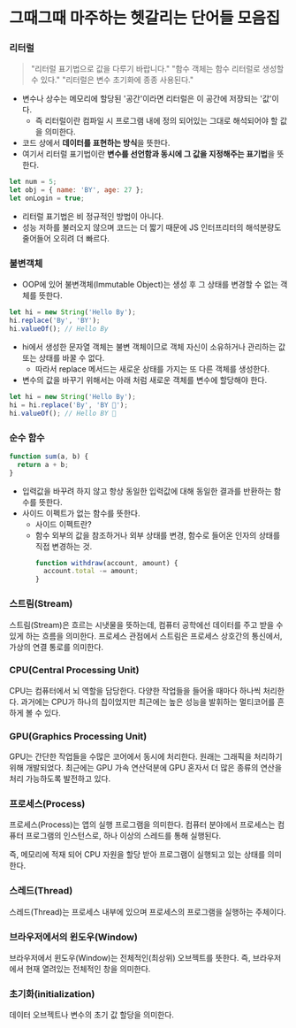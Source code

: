 # 그때그때 마주하는 헷갈리는 단어들 모음집

### 리터럴

<!-- https://asfirstalways.tistory.com/21#footnote_21_1 -->

> "리터럴 표기법으로 값을 다루기 바랍니다."
> "함수 객체는 함수 리터럴로 생성할 수 있다."
> "리터럴은 변수 초기화에 종종 사용된다."

- 변수나 상수는 메모리에 할당된 '공간'이라면 리터럴은 이 공간에 저장되는 '값'이다.
  - 즉 리터럴이란 컴파일 시 프로그램 내에 정의 되어있는 그대로 해석되어야 할 값을 의미한다.
- 코드 상에서 **데이터를 표현하는 방식**을 뜻한다.
- 여기서 리터럴 표기법이란 **변수를 선언함과 동시에 그 값을 지정해주는 표기법**을 뜻한다.

```js
let num = 5;
let obj = { name: 'BY', age: 27 };
let onLogin = true;
```

- 리터럴 표기법은 비 정규적인 방법이 아니다.
- 성능 저하를 불러오지 않으며 코드는 더 짧기 때문에 JS 인터프리터의 해석분량도 줄어들어 오히려 더 빠르다.

### 불변객체

<!-- https://blog.coderifleman.com/2015/08/16/react-and-immutable/ -->

- OOP에 있어 불변객체(Immutable Object)는 생성 후 그 상태를 변경할 수 없는 객체를 뜻한다.

```js
let hi = new String('Hello By');
hi.replace('By', 'BY');
hi.valueOf(); // Hello By
```

- hi에서 생성한 문자열 객체는 불변 객체이므로 객체 자신이 소유하거나 관리하는 값 또는 상태를 바꿀 수 없다.
  - 따라서 replace 메서드는 새로운 상태를 가지는 또 다른 객체를 생성한다.
- 변수의 값을 바꾸기 위해서는 아래 처럼 새로운 객체를 변수에 할당해야 한다.

```js
let hi = new String('Hello By');
hi = hi.replace('By', 'BY 👋');
hi.valueOf(); // Hello BY 👋
```

### 순수 함수

```js
function sum(a, b) {
  return a + b;
}
```

- 입력값을 바꾸려 하지 않고 항상 동일한 입력값에 대해 동일한 결과를 반환하는 함수를 뜻한다.
- 사이드 이펙트가 없는 함수를 뜻한다.
  - 사이드 이펙트란?
  - 함수 외부의 값을 참조하거나 외부 상태를 변경, 함수로 들어온 인자의 상태를 직접 변경하는 것.
    ```js
    function withdraw(account, amount) {
      account.total -= amount;
    }
    ```

### 스트림(Stream)

스트림(Stream)은 흐르는 시냇물을 뜻하는데, 컴퓨터 공학에선 데이터를 주고 받을 수 있게 하는 흐름을 의미한다.
프로세스 관점에서 스트림은 프로세스 상호간의 통신에서, 가상의 연결 통로를 의미한다.

### CPU(Central Processing Unit)

CPU는 컴퓨터에서 뇌 역할을 담당한다. 다양한 작업들을 들어올 때마다 하나씩 처리한다. 과거에는 CPU가 하나의 칩이었지만 최근에는 높은 성능을 발휘하는 멀티코어를 흔하게 볼 수 있다.

### GPU(Graphics Processing Unit)

GPU는 간단한 작업들을 수많은 코어에서 동시에 처리한다. 원래는 그래픽을 처리하기 위해 개발되었다. 최근에는 GPU 가속 연산덕분에 GPU 혼자서 더 많은 종류의 연산을 처리 가능하도록 발전하고 있다.

### 프로세스(Process)

프로세스(Process)는 앱의 실행 프로그램을 의미한다. 컴퓨터 분야에서 프로세스는 컴퓨터 프로그램의 인스턴스로, 하나 이상의 스레드를 통해 실행된다.

즉, 메모리에 적재 되어 CPU 자원을 할당 받아 프로그램이 실행되고 있는 상태를 의미한다.

### 스레드(Thread)

스레드(Thread)는 프로세스 내부에 있으며 프로세스의 프로그램을 실행하는 주체이다.

### 브라우저에서의 윈도우(Window)

브라우저에서 윈도우(Window)는 전체적인(최상위) 오브젝트를 뜻한다. 즉, 브라우저에서 현재 열려있는 전체적인 창을 의미한다.

### 초기화(initialization)

데이터 오브젝트나 변수의 초기 값 할당을 의미한다.
